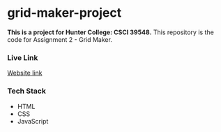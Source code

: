 # grid-maker-project

**This is a project for Hunter College: CSCI 39548.**
This repository is the code for Assignment 2 - Grid Maker.

### Live Link

[Website link](https://dai-huynh.github.io/grid-maker-project/)

### Tech Stack

- HTML
- CSS
- JavaScript
